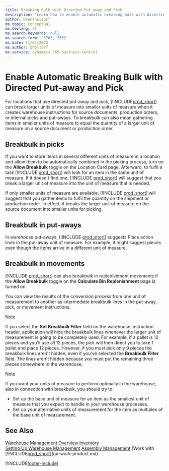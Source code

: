 ```yaml
---
title: Breaking Bulk with Directed Put-away and Pick
description: 'Learn how to enable automatic breaking bulk with directed put-away and pick, as well as breakbulking in picks, put-aways, movements, and more.'
author: brentholtorf
ms.topic: conceptual
ms.devlang: al
ms.search.keywords: null
ms.search.form: '5703, 7352'
ms.date: 11/04/2022
ms.author: bholtorf
ms.service: dynamics-365-business-central
---
```

# Enable Automatic Breaking Bulk with Directed Put-away and Pick

For locations that use directed put-away and pick, [!INCLUDE[prod_short](includes/prod_short.md)] can break larger units of measure into smaller units of measure when it creates warehouse instructions for source documents, production orders, or internal picks and put-aways. To breakbulk can also mean gathering items in smaller units of measure to equal the quantity of a larger unit of measure on a source document or production order.

## Breakbulk in picks  

If you want to store items in several different units of measure in a location and allow them to be automatically combined in the picking process, turn on the **Allow Breakbulk** toggle on the Location Card page. Afterward, to fulfil a task [!INCLUDE [prod_short](includes/prod_short.md)] will look for an item in the same unit of measure. If it doesn't find one, [!INCLUDE [prod_short](includes/prod_short.md)] will suggest that you break a larger unit of measure into the unit of measure that is needed.  

If only smaller units of measure are available, [!INCLUDE [prod_short](includes/prod_short.md)] will suggest that you gather items to fulfil the quantity on the shipment or production order. In effect, it breaks the larger unit of measure on the source document into smaller units for picking.  

## Breakbulk in put-aways  

In warehouse put-aways, [!INCLUDE [prod_short](includes/prod_short.md)] suggests Place action lines in the put-away unit of measure. For example, it might suggest pieces even though the items arrive in a different unit of measure.  

## Breakbulk in movements  

[!INCLUDE [prod_short](includes/prod_short.md)] can also breakbulk in replenishment movements if the **Allow Breakbulk** toggle on the **Calculate Bin Replenishment** page is turned on.  

You can view the results of the conversion process from one unit of measurement to another as intermediate breakbulk lines in the put-away, pick, or movement instructions.  

> [!NOTE]  
> If you select the **Set Breakbulk Filter** field on the warehouse instruction header, application will hide the breakbulk lines whenever the larger unit of measurement is going to be completely used. For example, if a pallet is 12 pieces and you'll use all 12 pieces, the pick will then direct you to take 1 pallet and place 12 pieces. However, if you must pick only 9 pieces the breakbulk lines aren't hidden, even if you've selected the **Breakbulk Filter** field. The lines aren't hidden because you must put the remaining three pieces somewhere in the warehouse.  

> [!NOTE]  
> If you want your units of measure to perform optimally in the warehouse, also in connection with breakbulk, you should try to:  
>
> - Set up the base unit of measure for an item as the smallest unit of measure that you expect to handle in your warehouse processes.  
> - Set up your alternative units of measurement for the item as multiples of the base unit of measurement.  

## See Also  

[Warehouse Management Overview](design-details-warehouse-management.md)
[Inventory](inventory-manage-inventory.md)  
[Setting Up Warehouse Management](warehouse-setup-warehouse.md) 
[Assembly Management](assembly-assemble-items.md)
[Work with [!INCLUDE[prod_short](includes/prod_short.md)]](ui-work-product.md)  


[!INCLUDE[footer-include](includes/footer-banner.md)]